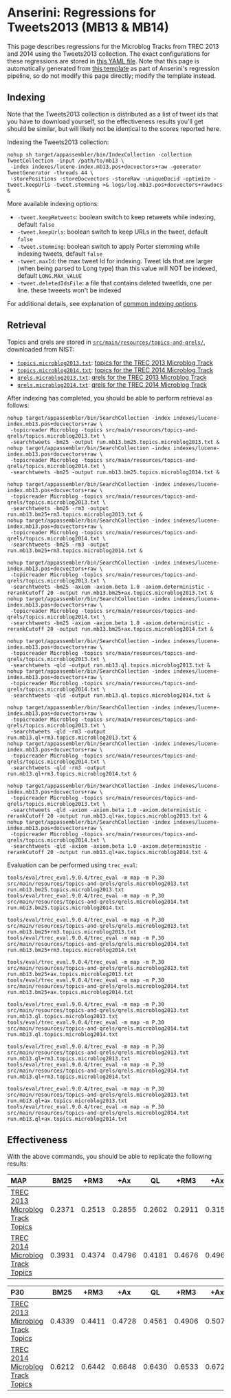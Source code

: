 # Anserini: Regressions for Tweets2013 (MB13 &amp; MB14)

This page describes regressions for the Microblog Tracks from TREC 2013 and 2014 using the Tweets2013 collection.
The exact configurations for these regressions are stored in [this YAML file](../src/main/resources/regression/mb13.yaml).
Note that this page is automatically generated from [this template](../src/main/resources/docgen/templates/mb13.template) as part of Anserini's regression pipeline, so do not modify this page directly; modify the template instead.

## Indexing

Note that the Tweets2013 collection is distributed as a list of tweet ids that you have to download yourself, so the
effectiveness results you'll get should be similar, but will likely not be identical to the scores reported here.

Indexing the Tweets2013 collection:

```
nohup sh target/appassembler/bin/IndexCollection -collection TweetCollection -input /path/to/mb13 \
 -index indexes/lucene-index.mb13.pos+docvectors+raw -generator TweetGenerator -threads 44 \
 -storePositions -storeDocvectors -storeRaw -uniqueDocid -optimize -tweet.keepUrls -tweet.stemming >& logs/log.mb13.pos+docvectors+rawdocs &
```

More available indexing options:
* `-tweet.keepRetweets`: boolean switch to keep retweets while indexing, default `false`
* `-tweet.keepUrls`: boolean switch to keep URLs in the tweet, default `false`
* `-tweet.stemming`: boolean switch to apply Porter stemming while indexing tweets, default `false`
* `-tweet.maxId`: the max tweet Id for indexing. Tweet Ids that are larger (when being parsed to Long type) than this value will NOT be indexed, default `LONG.MAX_VALUE`
* `-tweet.deletedIdsFile`: a file that contains deleted tweetIds, one per line. these tweeets won't be indexed

For additional details, see explanation of [common indexing options](common-indexing-options.md).

## Retrieval

Topics and qrels are stored in [`src/main/resources/topics-and-qrels/`](../src/main/resources/topics-and-qrels/), downloaded from NIST:

+ [`topics.microblog2013.txt`](../src/main/resources/topics-and-qrels/topics.microblog2013.txt): [topics for the TREC 2013 Microblog Track](https://trec.nist.gov/data/microblog/2013/topics.MB111-170.txt)
+ [`topics.microblog2014.txt`](../src/main/resources/topics-and-qrels/topics.microblog2014.txt): [topics for the TREC 2014 Microblog Track](https://trec.nist.gov/data/microblog/2014/topics.MB171-225.txt)
+ [`qrels.microblog2013.txt`](../src/main/resources/topics-and-qrels/qrels.microblog2013.txt): [qrels for the TREC 2013 Microblog Track](https://trec.nist.gov/data/microblog/2013/qrels.txt)
+ [`qrels.microblog2014.txt`](../src/main/resources/topics-and-qrels/qrels.microblog2014.txt): [qrels for the TREC 2014 Microblog Track](https://trec.nist.gov/data/microblog/2014/qrels2014.txt)

After indexing has completed, you should be able to perform retrieval as follows:

```
nohup target/appassembler/bin/SearchCollection -index indexes/lucene-index.mb13.pos+docvectors+raw \
 -topicreader Microblog -topics src/main/resources/topics-and-qrels/topics.microblog2013.txt \
 -searchtweets -bm25 -output run.mb13.bm25.topics.microblog2013.txt &
nohup target/appassembler/bin/SearchCollection -index indexes/lucene-index.mb13.pos+docvectors+raw \
 -topicreader Microblog -topics src/main/resources/topics-and-qrels/topics.microblog2014.txt \
 -searchtweets -bm25 -output run.mb13.bm25.topics.microblog2014.txt &

nohup target/appassembler/bin/SearchCollection -index indexes/lucene-index.mb13.pos+docvectors+raw \
 -topicreader Microblog -topics src/main/resources/topics-and-qrels/topics.microblog2013.txt \
 -searchtweets -bm25 -rm3 -output run.mb13.bm25+rm3.topics.microblog2013.txt &
nohup target/appassembler/bin/SearchCollection -index indexes/lucene-index.mb13.pos+docvectors+raw \
 -topicreader Microblog -topics src/main/resources/topics-and-qrels/topics.microblog2014.txt \
 -searchtweets -bm25 -rm3 -output run.mb13.bm25+rm3.topics.microblog2014.txt &

nohup target/appassembler/bin/SearchCollection -index indexes/lucene-index.mb13.pos+docvectors+raw \
 -topicreader Microblog -topics src/main/resources/topics-and-qrels/topics.microblog2013.txt \
 -searchtweets -bm25 -axiom -axiom.beta 1.0 -axiom.deterministic -rerankCutoff 20 -output run.mb13.bm25+ax.topics.microblog2013.txt &
nohup target/appassembler/bin/SearchCollection -index indexes/lucene-index.mb13.pos+docvectors+raw \
 -topicreader Microblog -topics src/main/resources/topics-and-qrels/topics.microblog2014.txt \
 -searchtweets -bm25 -axiom -axiom.beta 1.0 -axiom.deterministic -rerankCutoff 20 -output run.mb13.bm25+ax.topics.microblog2014.txt &

nohup target/appassembler/bin/SearchCollection -index indexes/lucene-index.mb13.pos+docvectors+raw \
 -topicreader Microblog -topics src/main/resources/topics-and-qrels/topics.microblog2013.txt \
 -searchtweets -qld -output run.mb13.ql.topics.microblog2013.txt &
nohup target/appassembler/bin/SearchCollection -index indexes/lucene-index.mb13.pos+docvectors+raw \
 -topicreader Microblog -topics src/main/resources/topics-and-qrels/topics.microblog2014.txt \
 -searchtweets -qld -output run.mb13.ql.topics.microblog2014.txt &

nohup target/appassembler/bin/SearchCollection -index indexes/lucene-index.mb13.pos+docvectors+raw \
 -topicreader Microblog -topics src/main/resources/topics-and-qrels/topics.microblog2013.txt \
 -searchtweets -qld -rm3 -output run.mb13.ql+rm3.topics.microblog2013.txt &
nohup target/appassembler/bin/SearchCollection -index indexes/lucene-index.mb13.pos+docvectors+raw \
 -topicreader Microblog -topics src/main/resources/topics-and-qrels/topics.microblog2014.txt \
 -searchtweets -qld -rm3 -output run.mb13.ql+rm3.topics.microblog2014.txt &

nohup target/appassembler/bin/SearchCollection -index indexes/lucene-index.mb13.pos+docvectors+raw \
 -topicreader Microblog -topics src/main/resources/topics-and-qrels/topics.microblog2013.txt \
 -searchtweets -qld -axiom -axiom.beta 1.0 -axiom.deterministic -rerankCutoff 20 -output run.mb13.ql+ax.topics.microblog2013.txt &
nohup target/appassembler/bin/SearchCollection -index indexes/lucene-index.mb13.pos+docvectors+raw \
 -topicreader Microblog -topics src/main/resources/topics-and-qrels/topics.microblog2014.txt \
 -searchtweets -qld -axiom -axiom.beta 1.0 -axiom.deterministic -rerankCutoff 20 -output run.mb13.ql+ax.topics.microblog2014.txt &
```

Evaluation can be performed using `trec_eval`:

```
tools/eval/trec_eval.9.0.4/trec_eval -m map -m P.30 src/main/resources/topics-and-qrels/qrels.microblog2013.txt run.mb13.bm25.topics.microblog2013.txt
tools/eval/trec_eval.9.0.4/trec_eval -m map -m P.30 src/main/resources/topics-and-qrels/qrels.microblog2014.txt run.mb13.bm25.topics.microblog2014.txt

tools/eval/trec_eval.9.0.4/trec_eval -m map -m P.30 src/main/resources/topics-and-qrels/qrels.microblog2013.txt run.mb13.bm25+rm3.topics.microblog2013.txt
tools/eval/trec_eval.9.0.4/trec_eval -m map -m P.30 src/main/resources/topics-and-qrels/qrels.microblog2014.txt run.mb13.bm25+rm3.topics.microblog2014.txt

tools/eval/trec_eval.9.0.4/trec_eval -m map -m P.30 src/main/resources/topics-and-qrels/qrels.microblog2013.txt run.mb13.bm25+ax.topics.microblog2013.txt
tools/eval/trec_eval.9.0.4/trec_eval -m map -m P.30 src/main/resources/topics-and-qrels/qrels.microblog2014.txt run.mb13.bm25+ax.topics.microblog2014.txt

tools/eval/trec_eval.9.0.4/trec_eval -m map -m P.30 src/main/resources/topics-and-qrels/qrels.microblog2013.txt run.mb13.ql.topics.microblog2013.txt
tools/eval/trec_eval.9.0.4/trec_eval -m map -m P.30 src/main/resources/topics-and-qrels/qrels.microblog2014.txt run.mb13.ql.topics.microblog2014.txt

tools/eval/trec_eval.9.0.4/trec_eval -m map -m P.30 src/main/resources/topics-and-qrels/qrels.microblog2013.txt run.mb13.ql+rm3.topics.microblog2013.txt
tools/eval/trec_eval.9.0.4/trec_eval -m map -m P.30 src/main/resources/topics-and-qrels/qrels.microblog2014.txt run.mb13.ql+rm3.topics.microblog2014.txt

tools/eval/trec_eval.9.0.4/trec_eval -m map -m P.30 src/main/resources/topics-and-qrels/qrels.microblog2013.txt run.mb13.ql+ax.topics.microblog2013.txt
tools/eval/trec_eval.9.0.4/trec_eval -m map -m P.30 src/main/resources/topics-and-qrels/qrels.microblog2014.txt run.mb13.ql+ax.topics.microblog2014.txt
```

## Effectiveness

With the above commands, you should be able to replicate the following results:

MAP                                     | BM25      | +RM3      | +Ax       | QL        | +RM3      | +Ax       |
:---------------------------------------|-----------|-----------|-----------|-----------|-----------|-----------|
[TREC 2013 Microblog Track Topics](../src/main/resources/topics-and-qrels/topics.microblog2013.txt)| 0.2371    | 0.2513    | 0.2855    | 0.2602    | 0.2911    | 0.3152    |
[TREC 2014 Microblog Track Topics](../src/main/resources/topics-and-qrels/topics.microblog2014.txt)| 0.3931    | 0.4374    | 0.4796    | 0.4181    | 0.4676    | 0.4965    |


P30                                     | BM25      | +RM3      | +Ax       | QL        | +RM3      | +Ax       |
:---------------------------------------|-----------|-----------|-----------|-----------|-----------|-----------|
[TREC 2013 Microblog Track Topics](../src/main/resources/topics-and-qrels/topics.microblog2013.txt)| 0.4339    | 0.4411    | 0.4728    | 0.4561    | 0.4906    | 0.5078    |
[TREC 2014 Microblog Track Topics](../src/main/resources/topics-and-qrels/topics.microblog2014.txt)| 0.6212    | 0.6442    | 0.6648    | 0.6430    | 0.6533    | 0.6727    |

